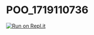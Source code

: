 # POO_1719110736
[![Run on Repl.it](https://repl.it/badge/github/YaelGF/POO_1719110736)](https://repl.it/github/YaelGF/POO_1719110736)
